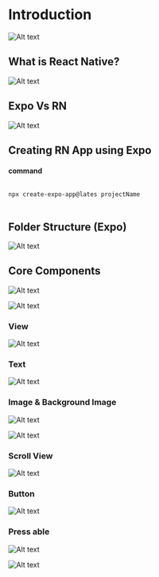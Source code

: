 # Introduction 
![Alt text](image.png)

## What is React Native?
![Alt text](image-1.png)

## Expo Vs RN
![Alt text](image-2.png)

## Creating RN App using Expo
#### command 
<pre>
<code>
npx create-expo-app@lates projectName
</code>
</pre>

## Folder Structure (Expo)
![Alt text](image-3.png)

## Core Components 
![Alt text](image-4.png)

![Alt text](image-5.png)


### View
![Alt text](image-6.png)

### Text
![Alt text](image-7.png)

### Image & Background Image
![Alt text](image-8.png)

![Alt text](image-9.png)

### Scroll View 
![Alt text](image-10.png)

### Button 
![Alt text](image-11.png)

### Press able
![Alt text](image-13.png)

![Alt text](image-14.png)